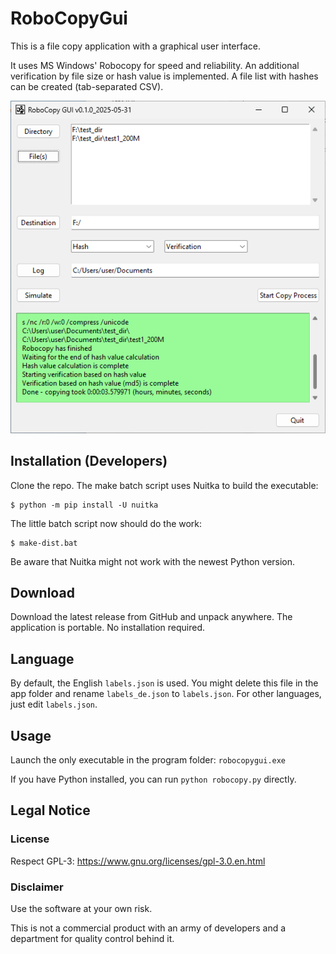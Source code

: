 # RoboCopyGui

This is a file copy application with a graphical user interface.

It uses MS Windows' Robocopy for speed and reliability.
An additional verification by file size or hash value is implemented.
A file list with hashes can be created (tab-separated CSV).

![RoboCopy screenshot](screenshot.png)

## Installation (Developers)

Clone the repo. The make batch script uses Nuitka to build the executable:
```
$ python -m pip install -U nuitka
```
The little batch script now should do the work:
```
$ make-dist.bat
```
Be aware that Nuitka might not work with the newest Python version.

## Download

Download the latest release from GitHub and unpack anywhere. The application is portable. No installation required.

## Language

By default, the English `labels.json` is used. You might delete this file in the app folder and rename `labels_de.json` to `labels.json`. For other languages, just edit `labels.json`.

## Usage

Launch the only executable in the program folder: `robocopygui.exe`

If you have Python installed, you can run `python robocopy.py` directly.

## Legal Notice

### License
Respect GPL-3: https://www.gnu.org/licenses/gpl-3.0.en.html

### Disclaimer
Use the software at your own risk.

This is not a commercial product with an army of developers and a department for quality control behind it.